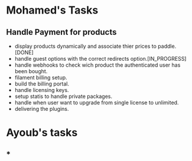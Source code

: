 # Mohamed's Tasks
## Handle Payment for products

- display products dynamically and associate thier prices to paddle.[DONE]
- handle guest options with the correct redirects option.[IN_PROGRESS]
- handle webhooks to check wich product the authenticated user has been bought.
- filament billing setup.
- build the billing portal.
- handle licensing keys.
- setup statis to handle private packages.
- handle when user want to upgrade from single license to unlimited.
- delivering the plugins.

# Ayoub's tasks
## *

